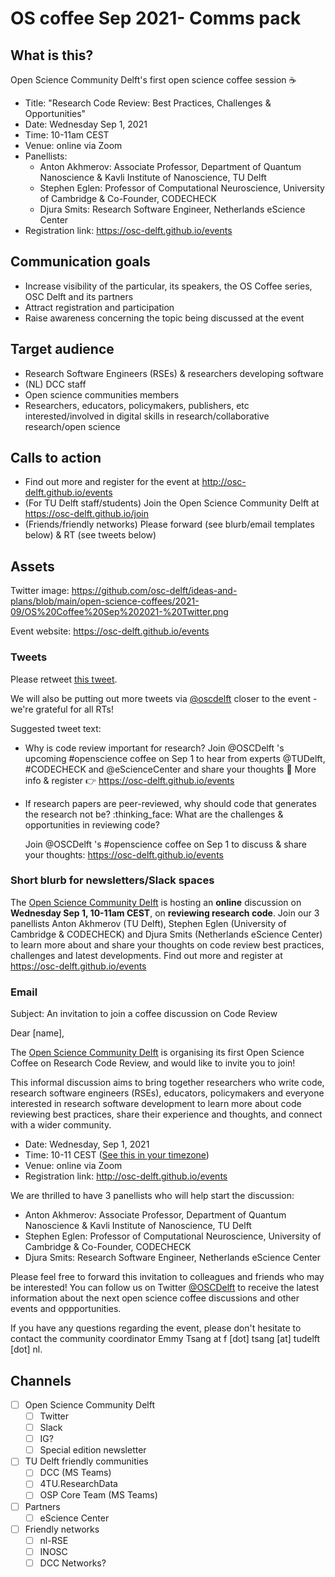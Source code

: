 # OS coffee Sep 2021- Comms pack

## What is this?
Open Science Community Delft's first open science coffee session ☕

- Title: "Research Code Review: Best Practices, Challenges & Opportunities"
- Date: Wednesday Sep 1, 2021
- Time: 10-11am CEST
- Venue: online via Zoom
- Panellists: 
    - Anton Akhmerov: Associate Professor, Department of Quantum Nanoscience & Kavli Institute of Nanoscience, TU Delft
    - Stephen Eglen: Professor of Computational Neuroscience, University of Cambridge & Co-Founder, CODECHECK
    - Djura Smits: Research Software Engineer, Netherlands eScience Center
- Registration link: https://osc-delft.github.io/events

## Communication goals
- Increase visibility of the particular, its speakers, the OS Coffee series, OSC Delft and its partners
- Attract registration and participation
- Raise awareness concerning the topic being discussed at the event

## Target audience
- Research Software Engineers (RSEs) & researchers developing software 
- (NL) DCC staff
- Open science communities members
- Researchers, educators, policymakers, publishers, etc interested/involved in digital skills in research/collaborative research/open science

## Calls to action
- Find out more and register for the event at http://osc-delft.github.io/events
- (For TU Delft staff/students) Join the Open Science Community Delft at https://osc-delft.github.io/join
- (Friends/friendly networks) Please forward (see blurb/email templates below) & RT (see tweets below)

## Assets

Twitter image: https://github.com/osc-delft/ideas-and-plans/blob/main/open-science-coffees/2021-09/OS%20Coffee%20Sep%202021-%20Twitter.png

Event website: https://osc-delft.github.io/events

### Tweets
Please retweet [this tweet](https://twitter.com/OSCDelft/status/1426083451447431171).

We will also be putting out more tweets via [@oscdelft](https://twitter.com/oscdelft) closer to the event - we're grateful for all RTs!

Suggested tweet text:
- Why is code review important for research? Join @OSCDelft 's upcoming #openscience coffee on Sep 1 to hear from experts @TUDelft, #CODECHECK and @eScienceCenter and share your thoughts :thought_balloon: More info & register :point_right: https://osc-delft.github.io/events

- If research papers are peer-reviewed, why should code that generates the research not be? :thinking_face: What are the challenges & opportunities in reviewing code?

  Join @OSCDelft 's #openscience coffee on Sep 1 to discuss & share your thoughts: https://osc-delft.github.io/events



### Short blurb for newsletters/Slack spaces
The [Open Science Community Delft](https://osc-delft.github.io) is hosting an **online**  discussion on **Wednesday Sep 1, 10-11am CEST**, on **reviewing research code**. Join our 3 panellists Anton Akhmerov (TU Delft), Stephen Eglen (University of Cambridge & CODECHECK) and Djura Smits (Netherlands eScience Center) to learn more about and share your thoughts on code review best practices, challenges and latest developments. Find out more and register at https://osc-delft.github.io/events


### Email

Subject: An invitation to join a coffee discussion on Code Review

Dear [name],

The [Open Science Community Delft](https://osc-delft.github.io) is organising its first Open Science Coffee on Research Code Review, and would like to invite you to join!

This informal discussion aims to bring together researchers who write code, research software engineers (RSEs), educators, policymakers and everyone interested in research software development to learn more about code reviewing best practices, share their experience and thoughts, and connect with a wider community.

* Date: Wednesday, Sep 1, 2021
* Time: 10-11 CEST ([See this in your timezone](https://arewemeetingyet.com/Amsterdam/2021-09-01/10:00/Open%20Science%20Coffee:%20Research%20Code%20Review#eyJ1cmwiOiJodHRwczovL29zYy1kZWxmdC5naXRodWIuaW8vZXZlbnRzIn0=))
* Venue: online via Zoom
* Registration link: http://osc-delft.github.io/events

We are thrilled to have 3 panellists who will help start the discussion:
* Anton Akhmerov: Associate Professor, Department of Quantum Nanoscience & Kavli Institute of Nanoscience, TU Delft
* Stephen Eglen: Professor of Computational Neuroscience, University of Cambridge & Co-Founder, CODECHECK
* Djura Smits: Research Software Engineer, Netherlands eScience Center

Please feel free to forward this invitation to colleagues and friends who may be interested! You can follow us on Twitter [@OSCDelft](https://twitter.com/oscdelft) to receive the latest information about the next open science coffee discussions and other events and oppportunities.

If you have any questions regarding the event, please don't hesitate to contact the community coordinator Emmy Tsang at f [dot] tsang [at] tudelft [dot] nl.

## Channels

- [ ] Open Science Community Delft
    - [ ] Twitter
    - [ ] Slack
    - [ ] IG?
    - [ ] Special edition newsletter
- [ ] TU Delft friendly communities
    - [ ] DCC (MS Teams)
    - [ ] 4TU.ResearchData
    - [ ] OSP Core Team (MS Teams)
- [ ] Partners
    - [ ] eScience Center
- [ ] Friendly networks
    - [ ] nl-RSE
    - [ ] INOSC
    - [ ] DCC Networks?